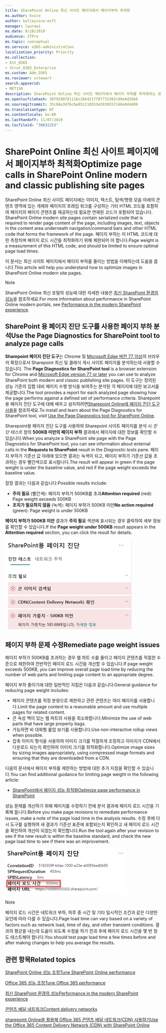 ```yaml
---
title: SharePoint Online 최신 사이트 페이지에서 페이지부하 최적화
ms.author: kvice
author: kelleyvice-msft
manager: laurawi
ms.date: 9/18/2019
audience: ITPro
ms.topic: conceptual
ms.service: o365-administration
localization_priority: Priority
ms.collection:
- Ent_O365
- Strat_O365_Enterprise
ms.custom: Adm_O365
ms.reviewer: sstewart
search.appverid:
- MET150
description: SharePoint Online 최신 사이트 페이지에서 페이지 부하를 최적화하는 방법을 학습하세요.
ms.openlocfilehash: 3079298781116c2664217f87715303c99e4d26b6
ms.sourcegitcommit: 35c04a3d76cbe851110553e5930557248e8d4d89
ms.translationtype: HT
ms.contentlocale: ko-KR
ms.lasthandoff: 11/07/2019
ms.locfileid: "38032253"
---
```

# <a name="optimize-page-weight-in-sharepoint-online-modern-site-pages"></a><span data-ttu-id="250d9-103">SharePoint Online 최신 사이트 페이지에서 페이지부하 최적화</span><span class="sxs-lookup"><span data-stu-id="250d9-103">Optimize page calls in SharePoint Online modern and classic publishing site pages</span></span>

<span data-ttu-id="250d9-104">SharePoint Online 최신 사이트 페이지에는 이미지, 텍스트, 탐색/명령 모음 아래의 콘텐츠 영역에 있는 개체와 페이지의 프레임 워크를 구성하는 기타 HTML 코드를 포함하여 페이지의 페이지 콘텐츠를 제공하는데 필요한 연재된 코드가 포함되어 있습니다.  </span><span class="sxs-lookup"><span data-stu-id="250d9-104">SharePoint Online modern site pages contain serialized code that is required to render page content of the page, including images, text, objects in the content area underneath navigation/command bars and other HTML code that forms the framework of the page.</span></span> <span data-ttu-id="250d9-105">페이지 부하는 이 HTML 코드에 대한 측정치며 페이지 로드 시간을 최적화하기 위해 제한되어 야 합니다.</span><span class="sxs-lookup"><span data-stu-id="250d9-105">Page weight is a measurement of this HTML code, and should be limited to ensure optimal page load times.</span></span>

<span data-ttu-id="250d9-106">이 문서는 최신 사이트 페이지에서 페이지 부하를 줄이는 방법을 이해하는데 도움을 줍니다.</span><span class="sxs-lookup"><span data-stu-id="250d9-106">This article will help you understand how to optimize images in SharePoint Online modern site pages.</span></span>

>[!NOTE]
><span data-ttu-id="250d9-107">SharePoint Online 최신 포털의 성능에 대한 자세한 내용은 [최신 SharePoint 환경의 성능](https://docs.microsoft.com/sharepoint/modern-experience-performance)을 참조하세요.</span><span class="sxs-lookup"><span data-stu-id="250d9-107">For more information about performance in SharePoint Online modern portals, see [Performance in the modern SharePoint experience](https://docs.microsoft.com/sharepoint/modern-experience-performance).</span></span>

## <a name="use-the-page-diagnostics-for-sharepoint-tool-to-analyze-page-weight"></a><span data-ttu-id="250d9-108">SharePoint 용 페이지 진단 도구를 사용한 페이지 부하 분석</span><span class="sxs-lookup"><span data-stu-id="250d9-108">Use the Page Diagnostics for SharePoint tool to analyze page calls</span></span>

<span data-ttu-id="250d9-109">**Sharepoint 페이지 진단 도구**는 Chrome 및 [ Microsoft Edge 버전 77 이상](https://www.microsoftedgeinsider.com/download?form=MI13E8&OCID=MI13E8)의 브라우저 확장으로서 Sharepoint 최신 및 클래식 게시 사이트 페이지를 분석하는데 사용할 수 있습니다. </span><span class="sxs-lookup"><span data-stu-id="250d9-109">The **Page Diagnostics for SharePoint tool** is a browser extension for Chrome and [Microsoft Edge version 77 or later](https://www.microsoftedgeinsider.com/download?form=MI13E8&OCID=MI13E8) you can use to analyze SharePoint both modern and classic publishing site pages.</span></span> <span data-ttu-id="250d9-110">이 도구는 정의된 성능 기준의 집합 대비 페이지 수행 방식을 보여주는 분석된 각 페이지에 대한 보고서를 제공합니다.</span><span class="sxs-lookup"><span data-stu-id="250d9-110">The tool provides a report for each analyzed page showing how the page performs against a defined set of performance criteria.</span></span> <span data-ttu-id="250d9-111">Sharepoint용 페이지 진단 도구에 대해 배우고 설치하려면[Sharepoint Online에 페이지 진단 도구 사용](page-diagnostics-for-spo.md)을 참조하세요.</span><span class="sxs-lookup"><span data-stu-id="250d9-111">To install and learn about the Page Diagnostics for SharePoint tool, visit [Use the Page Diagnostics tool for SharePoint Online](page-diagnostics-for-spo.md).</span></span>

<span data-ttu-id="250d9-112">Sharepoint용 페이지 진단 도구를 사용하여 Sharepoint 사이트 페이지를 분석 시 _진단 테스트_ 창의 **500KB 미만의 페이지 부하** 결과에서 페이지에 대한 정보를 확인할 수 있습니다.</span><span class="sxs-lookup"><span data-stu-id="250d9-112">When you analyze a SharePoint site page with the Page Diagnostics for SharePoint tool, you can see information about external calls in the **Requests to SharePoint** result in the _Diagnostic tests_ pane.</span></span> <span data-ttu-id="250d9-113">페이지 부하가 기준선 값 아래에 있으면 결과는 녹색이 되고, 페이지 부하가 기준선 값을 초과하는 경우 빨간색으로 표시됩니다.</span><span class="sxs-lookup"><span data-stu-id="250d9-113">The result will appear in green if the page weight is under the baseline value, and red if the page weight exceeds the baseline value.</span></span>

<span data-ttu-id="250d9-114">잠정 결과는 다음과 같습니다:</span><span class="sxs-lookup"><span data-stu-id="250d9-114">Possible results include:</span></span>

- <span data-ttu-id="250d9-115">**주의 필요** (빨간색): 페이지 부하가 500KB를 초과</span><span class="sxs-lookup"><span data-stu-id="250d9-115">**Attention required** (red): Page weight exceeds 500KB</span></span>
- <span data-ttu-id="250d9-116">**조치가 필요하지 않음** (녹색): 페이지 부하가 500KB 미만</span><span class="sxs-lookup"><span data-stu-id="250d9-116">**No action required** (green): Page weight is under 500KB</span></span>

<span data-ttu-id="250d9-117">**페이지 부하가 500KB 미만** 결과가 **주의 필요** 섹션에 표시되는 경우 클릭하여 세부 정보를 확인할 수 있습니다.</span><span class="sxs-lookup"><span data-stu-id="250d9-117">If the **Page weight under 500KB** result appears in the **Attention required** section, you can click the result for details.</span></span>

![SharePoint 결과에 대한 요청](media/modern-portal-optimization/pagediag-page-weight.png)

## <a name="remediate-page-weight-issues"></a><span data-ttu-id="250d9-119">페이지 부하 문제 수정</span><span class="sxs-lookup"><span data-stu-id="250d9-119">Remediate page weight issues</span></span>

<span data-ttu-id="250d9-120">페이지 부하가 500KB를 초과하는 경우 웹 파트 수를 줄이고 페이지 콘텐츠를 적절한 수준으로 제한하여 전반적인 페이지 로드 시간을 개선할 수 있습니다.</span><span class="sxs-lookup"><span data-stu-id="250d9-120">If page weight exceeds 500KB, you can improve overall page load time by reducing the number of web parts and limiting page content to an appropriate degree.</span></span>

<span data-ttu-id="250d9-121">페이지 부하 줄이기에 대한 일반적인 지침은 다음과 같습니다:</span><span class="sxs-lookup"><span data-stu-id="250d9-121">General guidance for reducing page weight includes:</span></span>

- <span data-ttu-id="250d9-122">페이지 콘텐츠를 적정 분량으로 제한하고 관련 콘텐츠는 여러 페이지를 사용합니다.</span><span class="sxs-lookup"><span data-stu-id="250d9-122">Limit the page content to a reasonable amount and use multiple pages for related content.</span></span>
- <span data-ttu-id="250d9-123">큰 속성 백이 있는 웹 파트의 사용을 최소화합니다.</span><span class="sxs-lookup"><span data-stu-id="250d9-123">Minimize the use of web parts that have large property bags.</span></span>
- <span data-ttu-id="250d9-124">가능하면 비 대화형 롤업 보기를 사용합니다.</span><span class="sxs-lookup"><span data-stu-id="250d9-124">Use non-interactive rollup views when possible.</span></span>
- <span data-ttu-id="250d9-125">압축 이미지 형식을 사용하여 이미지 크기를 적절하게 조정하고 이미지가 CDN에서 다운로드 되는지 확인하여 이미지 크기를 최적화합니다.</span><span class="sxs-lookup"><span data-stu-id="250d9-125">Optimize image sizes by sizing images appropriately, using compressed image formats and ensuring that they are downloaded from a CDN.</span></span>

<span data-ttu-id="250d9-126">다음의 문서에서 페이지 부하를 제한하는 방법에 대한 추가 지침을 확인할 수 있습니다.</span><span class="sxs-lookup"><span data-stu-id="250d9-126">You can find additional guidance for limiting page weight in the following article:</span></span>

- [<span data-ttu-id="250d9-127">SharePoint에서 페이지 성능 최적화</span><span class="sxs-lookup"><span data-stu-id="250d9-127">Optimize page performance in SharePoint</span></span>](https://docs.microsoft.com/sharepoint/dev/general-development/optimize-page-performance-in-sharepoint)

<span data-ttu-id="250d9-128">성능 문제를 개선하기 위해 페이지를 수정하기 전에 분석 결과에 페이지 로드 시간을 기록해 둡니다.</span><span class="sxs-lookup"><span data-stu-id="250d9-128">Before you make page revisions to remediate performance issues, make a note of the page load time in the analysis results.</span></span> <span data-ttu-id="250d9-129">수정 후에 다시 도구를 실행하여 새 결과가 기준선 표준에 포함되는지 확인하고 새 페이지 로드 시간을 확인하여 개선이 되었는지 확인합니다.</span><span class="sxs-lookup"><span data-stu-id="250d9-129">Run the tool again after your revision to see if the new result is within the baseline standard, and check the new page load time to see if there was an improvement.</span></span>

![페이지 로드 시간 결과](media/modern-portal-optimization/pagediag-page-load-time.png)

>[!NOTE]
><span data-ttu-id="250d9-131">페이지 로드 시간은 네트워크 부하, 하루 중 시간 및 기타 일시적인 조건과 같은 다양한 요인에 따라 다를 수 있습니다.</span><span class="sxs-lookup"><span data-stu-id="250d9-131">Page load time can vary based on a variety of factors such as network load, time of day, and other transient conditions.</span></span> <span data-ttu-id="250d9-132">결과의 평균을 내는데 도움이 되도록 수정을 하기 전과 후에 페이지 로드 시간을 몇 번 정도 테스트해야 합니다.</span><span class="sxs-lookup"><span data-stu-id="250d9-132">You should test page load time a few times before and after making changes to help you average the results.</span></span>

## <a name="related-topics"></a><span data-ttu-id="250d9-133">관련 항목</span><span class="sxs-lookup"><span data-stu-id="250d9-133">Related topics</span></span>

[<span data-ttu-id="250d9-134">SharePoint Online 성능 조정</span><span class="sxs-lookup"><span data-stu-id="250d9-134">Tune SharePoint Online performance</span></span>](tune-sharepoint-online-performance.md)

[<span data-ttu-id="250d9-135">Office 365 성능 조정</span><span class="sxs-lookup"><span data-stu-id="250d9-135">Tune Office 365 performance</span></span>](tune-office-365-performance.md)

[<span data-ttu-id="250d9-136">최신 SharePoint 환경의 성능</span><span class="sxs-lookup"><span data-stu-id="250d9-136">Performance in the modern SharePoint experience</span></span>](https://docs.microsoft.com/sharepoint/modern-experience-performance.md)

[<span data-ttu-id="250d9-137">콘텐츠 배달 네트워크</span><span class="sxs-lookup"><span data-stu-id="250d9-137">Content delivery networks</span></span>](content-delivery-networks.md)

[<span data-ttu-id="250d9-138">sharepoint Online을 활용해 Office 365 콘텐츠 배달 네트워크(CDN) 사용하기</span><span class="sxs-lookup"><span data-stu-id="250d9-138">Use the Office 365 Content Delivery Network (CDN) with SharePoint Online</span></span>](use-office-365-cdn-with-spo.md)
